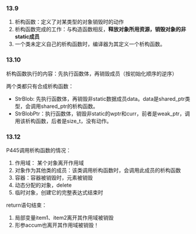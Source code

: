 ### 13.9
1. 析构函数：定义了对某类型的对象销毁时的动作
2. 析构函数完成的工作：与构造函数相反，**释放对象所用资源，销毁对象的非static成员**
3. 一个类未定义自己的析构函数时，编译器为其定义一个析构函数。

### 13.10
析构函数执行的内容：先执行函数体，再销毁成员（按初始化顺序的逆序）

两个类都只有合成析构函数：
- StrBlob: 先执行函数体，再销毁非static数据成员data。data是shared_ptr类型，会调用shared_ptr的析构函数。
- StrBlobPtr：执行函数体，销毁非static的wptr和curr，前者是weak_ptr，调用该析构函数，后者是size_t，没有动作。

### 13.12
P445调用析构函数的情况：
1. 作用域： 某个对象离开作用域
2. 对象作为其他类的成员：该类调用析构函数时，会调用此成员的析构函数
3. 容器：容器被销毁时，元素被销毁
4. 动态分配的对象，delete
5. 临时对象，创建它的完整表达式结束时

return语句结束：
1. 局部变量item1、item2离开其作用域被销毁
2. 形参accum也离开其作用域被销毁！